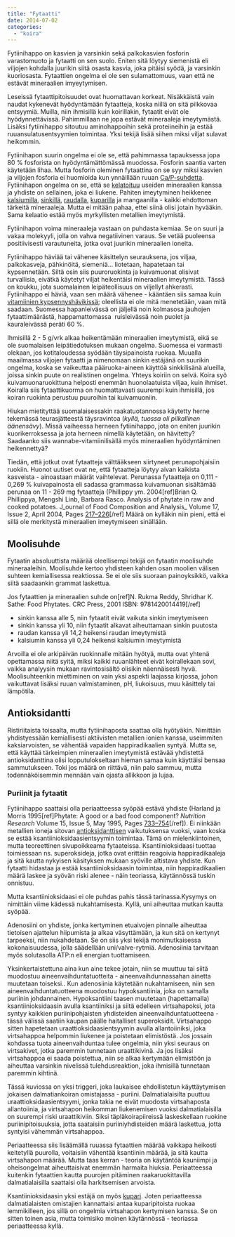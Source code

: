 ```yaml
---
title: "Fytaatti"
date: 2014-07-02
categories: 
  - "koira"
---
```


Fytiinihappo on kasvien ja varsinkin sekä palkokasvien fosforin varastomuoto ja fytaatti on sen suolo. Eniten sitä löytyy siemenistä eli viljojen kohdalla juurikin siitä osasta kasvia, joka pitäisi syödä, ja varsinkin kuoriosasta. Fytaattien ongelma ei ole sen sulamattomuus, vaan että ne estävät mineraalien imyeytymisen.

<!--more-->

Leseissä fytaattipitoisuudet ovat huomattavan korkeat. Nisäkkäistä vain naudat kykenevät hyödyntämään fytaatteja, koska niillä on sitä pilkkovaa entsyymiä. Muilla, niin ihmisillä kuin koirillakin, fytaatit eivät ole hyödynnettävissä. Pahimmillaan ne jopa estävät mineraaleja imeytymästä. Lisäksi fytiinihappo sitoutuu aminohappoihin sekä proteiineihin ja estää ruuansulatusentsyymien toimintaa. Yksi tekijä lisää siihen miksi viljat sulavat heikommin.

Fytiinihapon suurin ongelma ei ole se, että pahimmassa tapauksessa jopa 80 % fosforista on hyödyntämättömässä muodossa. Fosforin saantia varten käytetään lihaa. Mutta fosforin oleminen fytaattina on se syy miksi kasvien ja viljojen fosforia ei huomioida kun ynnäillään ruuan [Ca/P-suhdetta](https://www.katiska.eu/tieto/kalsium/kalsium/#ipt_kb_toc_699_5). Fytiinihapon ongelma on se, että se [kelatoituu](https://www.katiska.eu/ruokinta/yleista/kelaatti/ "Kelaatti") useiden mineraalien kanssa ja yhdiste on sellainen, joka ei liukene. Pahiten imeytyminen heikkenee [kalsiumilla](https://www.katiska.eu/tieto/kalsium/kalsium/ "Kalsium"), [sinkillä](https://www.katiska.eu/tieto/sinkki/sinkki/ "Sinkki"), [raudalla](https://www.katiska.eu/tieto/rauta/rauta/ "Rauta"), [kuparilla](https://www.katiska.eu/tieto/koira-tarve-mineraali/kupari/ "Kupari") ja mangaanilla - kaikki ehdottoman tärkeitä mineraaleja. Mutta ei mitään pahaa, ettei siinä olisi jotain hyvääkin. Sama kelaatio estää myös myrkyllisten metallien imeytymistä.

Fytiinihapon voima mineraaleja vastaan on puhdasta kemiaa. Se on suuri ja vakaa molekyyli, jolla on vahva negatiivinen varaus. Se vetää puoleensa positiivisesti varautuneita, jotka ovat juurikin mineraalien ioneita.

Fytiinihappo häviää tai vähenee käsittelyn seurauksena, jos viljaa, palkokasveja, pähkinöitä, siemeniä... liotetaan, hapatetaan tai kypsennetään. Siltä osin siis puuroruokinta ja kuivamuonat olisivat turvallisia, eivätkä käytetyt viljat heikentäisi mineraalien imeytymistä. Tässä on koukku, jota suomalainen leipäteollisuus on viljellyt ahkerasti. Fytiinihappo ei häviä, vaan sen määrä vähenee - kääntäen siis samaa kuin [vitamiinien kypsennyshävikissä](https://www.katiska.eu/tieto/koira-tarve-vitamiini/vitamiinien-havikki-kuumennuksessa/ "Vitamiinien hävikki kuumennuksessa"); oleellista ei ole mitä menetetään, vaan mitä saadaan. Suomessa hapanleivässä on jäljellä noin kolmasosa jauhojen fytaattimäärästä, happamattomassa  ruisleivässä noin puolet ja kauraleivässä peräti 60 %.

Ihmisillä 2 - 5 g/vrk alkaa heikentämään mineraalien imeytymistä, eikä se ole suomalaisen leipätiedotuksen mukaan ongelma. Suomessa ei varmasti olekaan, jos kotitaloudessa syödään täysipainoista ruokaa. Muualla maailmassa viljojen fytaatti ja nimenomaan sinkin estäjänä on suurikin ongelma, koska se vaikeuttaa pääruoka-aineen käyttöä sinkkilisänä alueilla, joissa sinkin puute on realistinen ongelma. Yhteys koiriin on selvä. Koira syö kuivamuonaruokittuna helposti enemmän huonolaatuista viljaa, kuin ihmiset. Koiralla siis fytaattikuorma on huomattavasti suurempi kuin ihmisillä, jos koiran ruokinta perustuu puuroihin tai kuivamuoniin.

Hiukan mietityttää suomalaisessakin raakatuotannossa käytetty herne tekemässä teurasjätteestä täysravintoa (_kyllä, tuossa oli pilkallinen äänensävy_). Missä vaiheessa herneen fytiinihappo, jota on eniten juurikin kuorikerroksessa ja jota herneen nimellä käytetään, on hävitetty? Saadaanko siis wannabe-vitamiinilisällä myös mineraalien hyödyntäminen heikennettyä?

Tiedän, että jotkut ovat fytaatteja välttääkseen siirtyneet perunapohjaisiin ruokiin. Huonot uutiset ovat ne, että fytaatteja löytyy aivan kaikista kasveista - ainoastaan määrät vaihtelevat. Perunassa fytaatteja on 0,111 - 0,269 % kuivapainosta eli sadassa grammassa kuivamuonan sisältämää perunaa on 11 - 269 mg fytaatteja (Phillippy ym. 2004\[ref\]Brian Q. Phillippya, Mengshi Linb, Barbara Rasco. Analysis of phytate in raw and cooked potatoes. J_ournal of Food Composition and Analysis_ Volume 17, Issue 2, April 2004, Pages [217–226](http://www.sciencedirect.com/science/article/pii/S0889157503001200)\[/ref\] Määrä on kylläkin niin pieni, että ei sillä ole merkitystä mineraalien imeytymiseen sinällään.

## Moolisuhde

Fytaatin absoluuttista määrää oleellisempi tekijä on fytaatin moolisuhde mineraaleihin. Moolisuhde kertoo yhdisteen kahden osan moolien välisen suhteen kemiallisessa reaktiossa. Se ei ole siis suoraan painoyksikkö, vaikka siitä saadaankin grammat laskettua.

Jos fytaattien ja mineraalien suhde on\[ref\]N. Rukma Reddy, Shridhar K. Sathe: Food Phytates. CRC Press, 2001 ISBN: 9781420014419\[/ref\]

- sinkin kanssa alle 5, niin fytaatit eivät vaikuta sinkin imeytymiseen
- sinkin kanssa yli 10, niin fytaatit alkavat aiheuttamaan sinkin puutosta
- raudan kanssa yli 14,2 heikensi raudan imeytymistä
- kalsiumin kanssa yli 0,24 heikensi kalsiumin imeytymistä

Arvoilla ei ole arkipäivän ruokinnalle mitään hyötyä, mutta ovat yhtenä opettamassa niitä syitä, miksi kaikki ruuanlähteet eivät koirallekaan sovi, vaikka analyysin mukaan ravintosisältö olisikin näennäisesti hyvä. Moolisuhteenkin miettiminen on vain yksi aspekti laajassa kirjossa, johon vaikuttavat lisäksi ruuan valmistaminen, pH, liukoisuus, muu käsittely tai lämpötila.

## Antioksidantti

Ristiriitaista toisaalta, mutta fytiinihaposta saattaa olla hyötyäkin. Nimittäin yhdistyessään kemiallisesti aktiivisten metallien ionien kanssa, useimmiten kaksiarvoisten, se vähentää vapaiden happiradikaalien syntyä. Mutta se, että käyttää tärkeimpien mineraalien imeytymistä estävää yhdistettä antioksidanttina olisi lopputulokseltaan hieman samaa kuin käyttäisi bensaa sammutukseen. Toki jos määrä on riittävä, niin palo sammuu, mutta todennäköisemmin mennään vain ojasta allikkoon ja lujaa.

### Puriinit ja fytaatit

Fytiinihappo saattaisi olla periaatteessa syöpää estävä yhdiste (Harland ja Morris 1995\[ref\]Phytate: A good or a bad food component? _Nutrition Research_ Volume 15, Issue 5, May 1995, Pages [733–754](http://www.sciencedirect.com/science/article/pii/027153179500040P)\[/ref\]). Ei niinkään metallien ioneja sitovan [antioksidanttisen](https://www.katiska.eu/ejulkaisut/ravitsemus-epub/abc-antioksidantit-diat/ "ABC: Antioksidantit (diat)") vaikutuksensa vuoksi, vaan koska se estää ksantiinioksidaasientsyymin toimintaa. Tämä on mielenkiintoinen, mutta teoreettinen sivupoikkeama fytaateissa. Ksantiinioksidaasi tuottaa toimiessaan ns. superoksideja, jotka ovat erittäin reagoivia happiradikaaleja ja sitä kautta nykyisen käsityksen mukaan syöville altistava yhdiste. Kun fytaatti hidastaa ja estää ksantiinioksidaasin toimintaa, niin happiradikaalien määrä laskee ja syövän riski alenee - näin teoriassa, käytännössä tuskin onnistuu.

Mutta ksantiinioksidaasi ei ole puhdas pahis tässä tarinassa.Kysymys on nimittäin viime kädessä nukahtamisesta. Kyllä, uni aiheuttaa mutkan kautta syöpää.

Adenosiini on yhdiste, jonka kertyminen etuaivojen pinnalle aiheuttaa tietoisen ajattelun hiipumista ja alkaa väsyttämään, ja kun sitä on kertynyt tarpeeksi, niin nukahdetaan. Se on siis yksi tekijä monimutkaisessa kokonaisuudessa, jolla säädellään uni/valve-rytmiä. Adenosiinia tarvitaan myös solutasolla ATP:n eli energian tuottamiseen.

Yksinkertaistettuna aina kun aine tekee jotain, niin se muuttuu tai siitä muodostuu aineenvaihduntatuotteita - aineenvaihdunnassahan ainetta muutetaan toiseksi.. Kun adenosiinia käytetään nukahtamiseen, niin sen aineenvaihduntatuotteena muodostuu hypoksantiinia, joka on samalla puriinin johdannainen. Hypoksantiini taasen muutetaan (hapettamalla) ksantiinioksidaasin avulla ksantiiniksi ja siitä edelleen virtsahapoksi, jota syntyy kaikkien puriinipohjaisten yhdisteiden aineenvaihduntatuotteena - tässä välissä saatiin kaupan päälle haitalliset superoksidit. Virtsahappo sitten hapetetaan uraattioksidaasientsyymin avulla allantoiiniksi, joka virtsahappoa helpommin liukenee ja poistetaan elimistöstä. Jos jossain kohdassa tuota aineenvaihduntaa tulee ongelmia, niin yksi seuraus on virtsakivet, jotka paremmin tunnetaan uraattikivinä. Ja jos lisäksi virtsahappoa ei saada poistettua, niin se alkaa kertymään elimistöön ja aiheuttaa varsinkin nivelissä tulehdusreaktion, joka ihmisillä tunnetaan paremmin kihtinä.

Tässä kuviossa on yksi triggeri, joka laukaisee ehdollistetun käyttäytymisen jokaisen dalmatiankoiran omistajassa - puriini. Dalmatialaisilta puuttuu uraattioksidaasientsyymi, jonka takia ne eivät muodosta virtsahaposta allantoiinia, ja virtsahapon heikomman liukenemisen vuoksi dalmatialaisilla on suurempi riski uraattikiviin. Siksi täpläkoirapiireissä laskeskellaan ruokine puriinipitoisuuksia, jotta saataisiin puriiniyhdisteiden määrä laskettua, jotta syntyisi vähemmän virtsahappoa.

Periaatteessa siis lisäämällä ruuassa fytaattien määrää vaikkapa heikosti keitetyllä puurolla, voitaisiin vähentää ksantiinin määrää, ja sitä kautta virtsahapon määrää. Mutta taas kerran - teoria on käytäntöä kauniimpi ja oheisongelmat aiheuttaisivat enemmän harmaita hiuksia. Periaatteessa kuitenkin fytaattien kautta puurojen pitäminen raakaruokittavilla dalmatialaisilla saattaisi olla harkitsemisen arvoista.

Ksantiinioksidaasin yksi estäjä on myös [kupari](https://www.katiska.eu/tieto/koira-tarve-mineraali/kupari/). Joten periaatteessa dalmatialaisten omistajien kannattaisi antaa kuparipitoista ruokaa lemmikilleen, jos sillä on ongelmia virtsahapon kertymisen kanssa. Se on sitten toinen asia, mutta toimisiko moinen käytännössä - teoriassa periaatteessa kyllä.
